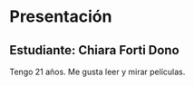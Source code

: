 # Presentación

## Estudiante: Chiara Forti Dono

Tengo 21 años. Me gusta leer y mirar películas.


